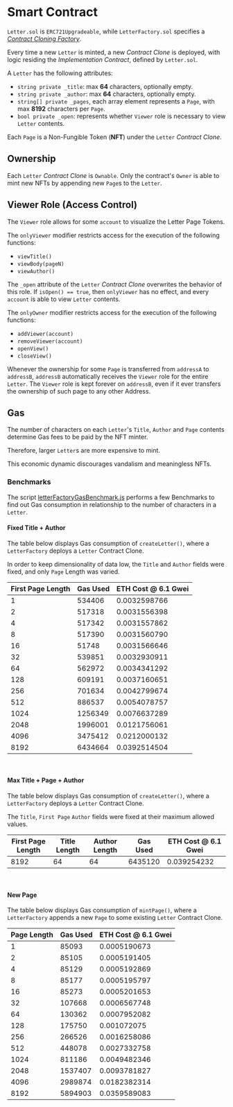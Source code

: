 # Smart Contract

`Letter.sol` is `ERC721Upgradeable`, while `LetterFactory.sol` specifies a *[Contract Cloning Factory](https://blog.openzeppelin.com/workshop-recap-cheap-contract-deployment-through-clones/)*.

Every time a new `Letter` is minted, a new *Contract Clone* is deployed, with logic residing the *Implementation Contract*, defined by `Letter.sol`.

A `Letter` has the following attributes:
- `string private _title`: max **64** characters, optionally empty.
- `string private _author`: max **64** characters, optionally empty.
- `string[] private _pages`, each array element represents a `Page`, with max **8192** characters per `Page`.
- `bool private _open`: represents whether `Viewer` role is necessary to view `Letter` contents.

Each `Page` is a Non-Fungible Token (**NFT**) under the `Letter` *Contract Clone*.

## Ownership

Each `Letter` *Contract Clone* is `Ownable`.
Only the contract's `Owner` is able to mint new NFTs by appending new `Page`s to the `Letter`.

## Viewer Role (Access Control)

The `Viewer` role allows for some `account` to visualize the Letter Page Tokens.

The `onlyViewer` modifier restricts access for the execution of the following functions:
- `viewTitle()`
- `viewBody(pageN)`
- `viewAuthor()`

The `_open` attribute of the `Letter` *Contract Clone* overwrites the behavior of this role.
If `isOpen() == true`, then `onlyViewer` has no effect, and every `account` is able to view `Letter` contents.

The `onlyOwner` modifier restricts access for the execution of the following functions:
- `addViewer(account)`
- `removeViewer(account)`
- `openView()`
- `closeView()`

Whenever the ownership for some `Page` is transferred from `addressA` to `addressB`, `addressB` automatically receives the `Viewer` role for the entire `Letter`. The `Viewer` role is kept forever on `addressB`, even if it ever transfers the ownership of such page to any other Address.

## Gas

The number of characters on each `Letter`'s `Title`, `Author` and `Page` contents determine Gas fees to be paid by the NFT minter.

Therefore, larger `Letter`s are more expensive to mint.

This economic dynamic discourages vandalism and meaningless NFTs.

### Benchmarks

The script [letterFactoryGasBenchmark.js](../scripts/letterFactoryGasBenchmark.js) performs a few Benchmarks to find out Gas consumption in relationship to the number of characters in a `Letter`.

#### Fixed Title + Author

The table below displays Gas consumption of `createLetter()`, where a `LetterFactory` deploys a `Letter` Contract Clone.

In order to keep dimensionality of data low, the `Title` and `Author` fields were fixed, and only `Page` Length was varied.

<table>
<thead>
  <tr>
    <th>First Page Length</th>
    <th>Gas Used</th>
    <th>ETH Cost @ 6.1 Gwei</th>
  </tr>
</thead>
<tbody>
  <tr>
    <td>1</td>
    <td>534406</td>
    <td>0.0032598766</td>
  </tr>
  <tr>
    <td>2</td>
    <td>517318</td>
    <td>0.0031556398</td>
  </tr>
  <tr>
    <td>4</td>
    <td>517342</td>
    <td>0.0031557862</td>
  </tr>
  <tr>
    <td>8</td>
    <td>517390</td>
    <td>0.0031560790</td>
  </tr>
  <tr>
    <td>16</td>
    <td>51748</td>
    <td>0.0031566646</td>
  </tr>
  <tr>
    <td>32</td>
    <td>539851</td>
    <td>0.0032930911</td>
  </tr>
  <tr>
    <td>64</td>
    <td>562972</td>
    <td>0.0034341292</td>
  </tr>
  <tr>
    <td>128</td>
    <td>609191</td>
    <td>0.0037160651</td>
  </tr>
  <tr>
    <td>256</td>
    <td>701634</td>
    <td>0.0042799674</td>
  </tr>
  <tr>
    <td>512</td>
    <td>886537</td>
    <td>0.0054078757</td>
  </tr>
  <tr>
    <td>1024</td>
    <td>1256349</td>
    <td>0.0076637289</td>
  </tr>
  <tr>
    <td>2048</td>
    <td>1996001</td>
    <td>0.0121756061</td>
  </tr>
  <tr>
    <td>4096</td>
    <td>3475412</td>
    <td>0.0212000132</td>
  </tr>
  <tr>
    <td>8192</td>
    <td>6434664</td>
    <td>0.0392514504</td>
  </tr>
</tbody>
</table>
<br>

#### Max Title + Page + Author

The table below displays Gas consumption of `createLetter()`, where a `LetterFactory` deploys a `Letter` Contract Clone.

The `Title`, `First Page` `Author` fields were fixed at their maximum allowed values.

<table>
<thead>
  <tr>
    <th>First Page Length</th>
    <th>Title Length</th>
    <th>Author Length</th>
    <th>Gas Used</th>
    <th>ETH Cost @ 6.1 Gwei</th>
  </tr>
</thead>
<tbody>
  <tr>
    <td>8192</td>
    <td>64</td>
    <td>64</td>
    <td>6435120</td>
    <td>0.039254232</td>
  </tr>
</tbody>
</table>
<br>


#### New Page

The table below displays Gas consumption of `mintPage()`, where a `LetterFactory` appends a new `Page` to some existing `Letter` Contract Clone.

<table>
<thead>
  <tr>
    <th>Page Length</th>
    <th>Gas Used</th>
    <th>ETH Cost @ 6.1 Gwei</th>
  </tr>
</thead>
<tbody>
  <tr>
    <td>1</td>
    <td>85093</td>
    <td>0.0005190673</td>
  </tr>
  <tr>
    <td>2</td>
    <td>85105</td>
    <td>0.0005191405</td>
  </tr>
  <tr>
    <td>4</td>
    <td>85129</td>
    <td>0.0005192869</td>
  </tr>
  <tr>
    <td>8</td>
    <td>85177</td>
    <td>0.0005195797</td>
  </tr>
  <tr>
    <td>16</td>
    <td>85273</td>
    <td>0.0005201653</td>
  </tr>
  <tr>
    <td>32</td>
    <td>107668</td>
    <td>0.0006567748</td>
  </tr>
  <tr>
    <td>64</td>
    <td>130362</td>
    <td>0.0007952082</td>
  </tr>
  <tr>
    <td>128</td>
    <td>175750</td>
    <td>0.001072075</td>
  </tr>
  <tr>
    <td>256</td>
    <td>266526</td>
    <td>0.0016258086</td>
  </tr>
  <tr>
    <td>512</td>
    <td>448078</td>
    <td>0.0027332758</td>
  </tr>
  <tr>
    <td>1024</td>
    <td>811186</td>
    <td>0.0049482346</td>
  </tr>
  <tr>
    <td>2048</td>
    <td>1537407</td>
    <td>0.0093781827</td>
  </tr>
  <tr>
    <td>4096</td>
    <td>2989874</td>
    <td>0.0182382314</td>
  </tr>
  <tr>
    <td>8192</td>
    <td>5894903</td>
    <td>0.0359589083</td>
  </tr>
</tbody>
</table>
<br>